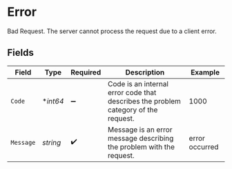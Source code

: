 # Error

Bad Request. The server cannot process the request due to a client error.


## Fields

| Field                                                                              | Type                                                                               | Required                                                                           | Description                                                                        | Example                                                                            |
| ---------------------------------------------------------------------------------- | ---------------------------------------------------------------------------------- | ---------------------------------------------------------------------------------- | ---------------------------------------------------------------------------------- | ---------------------------------------------------------------------------------- |
| `Code`                                                                             | **int64*                                                                           | :heavy_minus_sign:                                                                 | Code is an internal error code that describes the problem category of the request. | 1000                                                                               |
| `Message`                                                                          | *string*                                                                           | :heavy_check_mark:                                                                 | Message is an error message describing the problem with the request.               | error occurred                                                                     |
